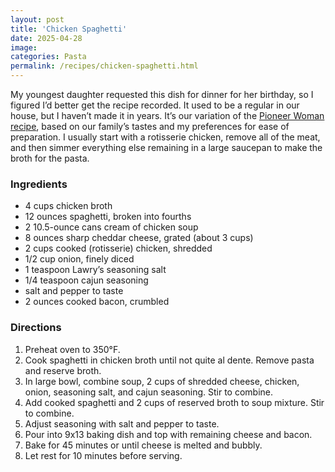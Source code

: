 ```yaml
---
layout: post
title: 'Chicken Spaghetti'
date: 2025-04-28
image:
categories: Pasta
permalink: /recipes/chicken-spaghetti.html
---
```


My youngest daughter requested this dish for dinner for her birthday, so I figured I’d better get the recipe recorded. It used to be a regular in our house, but I haven’t made it in years. It’s our variation of the [Pioneer Woman recipe](https://www.thepioneerwoman.com/food-cooking/recipes/a11729/chicken-spaghetti-recipe/), based on our family’s tastes and my preferences for ease of preparation. I usually start with a rotisserie chicken, remove all of the meat, and then simmer everything else remaining in a large saucepan to make the broth for the pasta.

### Ingredients

- 4 cups chicken broth
- 12 ounces spaghetti, broken into fourths
- 2 10.5-ounce cans cream of chicken soup
- 8 ounces sharp cheddar cheese, grated (about 3 cups)
- 2 cups cooked (rotisserie) chicken, shredded
- 1/2 cup onion, finely diced
- 1 teaspoon Lawry’s seasoning salt
- 1/4 teaspoon cajun seasoning
- salt and pepper to taste
- 2 ounces cooked bacon, crumbled

### Directions

1. Preheat oven to 350°F.
1. Cook spaghetti in chicken broth until not quite al dente. Remove pasta and reserve broth.
1. In large bowl, combine soup, 2 cups of shredded cheese, chicken, onion, seasoning salt, and cajun seasoning. Stir to combine.
1. Add cooked spaghetti and 2 cups of reserved broth to soup mixture. Stir to combine.
1. Adjust seasoning with salt and pepper to taste.
1. Pour into 9x13 baking dish and top with remaining cheese and bacon.
1. Bake for 45 minutes or until cheese is melted and bubbly.
1. Let rest for 10 minutes before serving.

